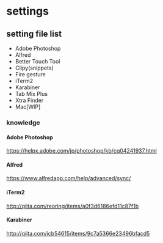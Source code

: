 # settings

## setting file list

* Adobe Photoshop
* Alfred
* Better Touch Tool
* Clipy(snippets)
* Fire gesture
* iTerm2
* Karabiner
* Tab Mix Plus
* Xtra Finder
* Mac[WIP]


### knowledge

#### Adobe Photoshop

https://helpx.adobe.com/jp/photoshop/kb/cq04241937.html

#### Alfred

https://www.alfredapp.com/help/advanced/sync/

#### iTerm2

http://qiita.com/reoring/items/a0f3d6186efd11c87f1b

#### Karabiner

http://qiita.com/icb54615/items/9c7a5366e23496bfacd5